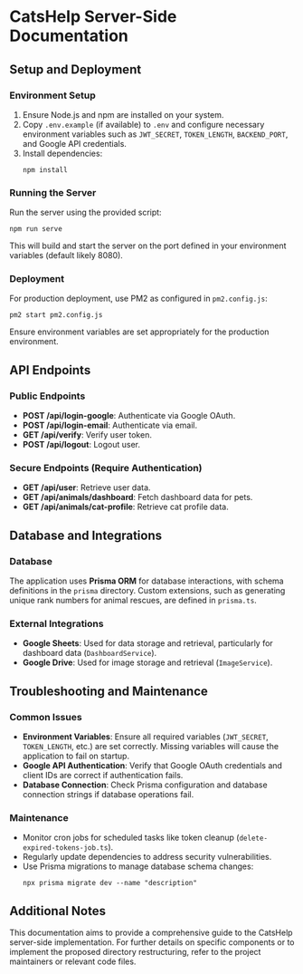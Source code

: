 # CatsHelp Server-Side Documentation

## Setup and Deployment
### Environment Setup
1. Ensure Node.js and npm are installed on your system.
2. Copy `.env.example` (if available) to `.env` and configure necessary environment variables such as `JWT_SECRET`, `TOKEN_LENGTH`, `BACKEND_PORT`, and Google API credentials.
3. Install dependencies:
   ```
   npm install
   ```

### Running the Server
Run the server using the provided script:
```
npm run serve
```
This will build and start the server on the port defined in your environment variables (default likely 8080).

### Deployment
For production deployment, use PM2 as configured in `pm2.config.js`:
```
pm2 start pm2.config.js
```
Ensure environment variables are set appropriately for the production environment.

## API Endpoints
### Public Endpoints
- **POST /api/login-google**: Authenticate via Google OAuth.
- **POST /api/login-email**: Authenticate via email.
- **GET /api/verify**: Verify user token.
- **POST /api/logout**: Logout user.

### Secure Endpoints (Require Authentication)
- **GET /api/user**: Retrieve user data.
- **GET /api/animals/dashboard**: Fetch dashboard data for pets.
- **GET /api/animals/cat-profile**: Retrieve cat profile data.

## Database and Integrations
### Database
The application uses **Prisma ORM** for database interactions, with schema definitions in the `prisma` directory. Custom extensions, such as generating unique rank numbers for animal rescues, are defined in `prisma.ts`.

### External Integrations
- **Google Sheets**: Used for data storage and retrieval, particularly for dashboard data (`DashboardService`).
- **Google Drive**: Used for image storage and retrieval (`ImageService`).

## Troubleshooting and Maintenance
### Common Issues
- **Environment Variables**: Ensure all required variables (`JWT_SECRET`, `TOKEN_LENGTH`, etc.) are set correctly. Missing variables will cause the application to fail on startup.
- **Google API Authentication**: Verify that Google OAuth credentials and client IDs are correct if authentication fails.
- **Database Connection**: Check Prisma configuration and database connection strings if database operations fail.

### Maintenance
- Monitor cron jobs for scheduled tasks like token cleanup (`delete-expired-tokens-job.ts`).
- Regularly update dependencies to address security vulnerabilities.
- Use Prisma migrations to manage database schema changes:
  ```
  npx prisma migrate dev --name "description"
  ```

## Additional Notes
This documentation aims to provide a comprehensive guide to the CatsHelp server-side implementation. For further details on specific components or to implement the proposed directory restructuring, refer to the project maintainers or relevant code files.
